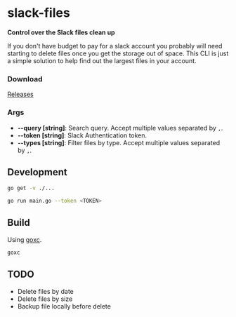 # slack-files

**Control over the Slack files clean up**

If you don't have budget to pay for a slack account you probably will need starting to delete files once you get the storage out of space. This CLI is just a simple solution to help find out the largest files in your account.

### Download

[Releases](https://github.com/maxcnunes/slack-files/releases)

### Args

* **--query [string]**: Search query. Accept multiple values separated by `,`.
* **--token [string]**: Slack Authentication token.
* **--types [string]**: Filter files by type. Accept multiple values separated by `,`.

## Development

```bash
go get -v ./...

go run main.go --token <TOKEN>
```

## Build

Using [goxc](https://github.com/laher/goxc).

```bash
goxc
```

## TODO

* Delete files by date
* Delete files by size
* Backup file locally before delete
